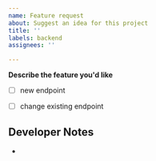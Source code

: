 ```yaml
---
name: Feature request
about: Suggest an idea for this project
title: ''
labels: backend
assignees: ''

---
```


**Describe the feature you'd like**
- [ ] new endpoint
- [ ] change existing endpoint


**Developer Notes**
- 
-
